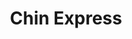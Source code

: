 ---
title: "Chin Express"
url: /ciudad-autonoma-de-buenos-aires/chin-express/
shop: supermercado
---